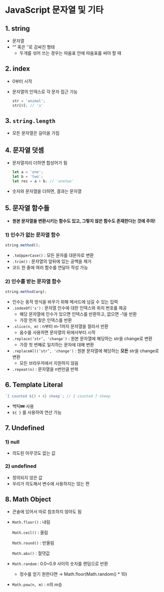 # JavaScript 문자열 및 기타

## 1. string

- 문자열
- “” 혹은 ‘’로 감싸진 형태
  - 두개를 섞어 쓰는 경우는 따옴표 안에 따옴표를 써야 할 때

## 2. index

- 0부터 시작
- 문자열의 인덱스로 각 문자 접근 가능

  ```jsx
  str = 'animal';
  str[0]; // 'a'
  ```

## 3. `string.length`

- 모든 문자열은 길이을 가짐

## 4. 문자열 덧셈

- 문자열끼리 더하면 합성어가 됨

  ```jsx
  let a = 'one';
  let b = 'two';
  let res = a + b; // 'onetwo'
  ```

- 숫자와 문자열을 더하면, 결과는 문자열

## 5. 문자열 함수들

- **원본 문자열을 변환시키는 함수도 있고, 그렇지 않은 함수도 존재한다는 것에 주의!**

### 1) 인수가 없는 문자열 함수

```jsx
string.method();
```

- `.toUpperCase()` : 모든 문자를 대문자로 변환
- `.trim()` : 문자열의 앞뒤에 있는 공백을 제거
- 코드 한 줄에 여러 함수를 연달아 작성 가능

### 2) 인수를 받는 문자열 함수

```jsx
string.method(arg);
```

- 인수는 동작 방식을 바꾸기 위해 메서드에 넘길 수 있는 입력
- `.indexOf('s')` : 문자열 인수에 대한 인덱스와 위치 번호를 제공
  - 해당 문자열에 인수가 있으면 인덱스를 반환하고, 없으면 -1을 반환
  - 가장 먼저 찾은 인덱스를 반환
- `.slice(n, m)` : n부터 m-1까지 문자열을 잘라서 반환
  - 음수를 사용하면 문자열의 뒤에서부터 시작
- `.replace(’str’, 'change')` : 원본 문자열에 해당하는 str을 change로 변환
  - 가장 첫 번째로 일치하는 문자에 대해 변환
- `.replaceAll(’str’, 'change')` : 원본 문자열에 해당하는 **모든** str을 change로 변환
  - 모든 브라우저에서 지원하지 않음
- `.repeat(n)` : 문자열을 n번만큼 반복

## 6. Template Literal

```jsx
`I counted ${3 + 4} sheep`; // I counted 7 sheep
```

- 백틱`₩₩` 사용
- `${ }` 를 사용하여 연산 가능

## 7. Undefined

### 1) null

- 의도된 아무것도 없는 값

### 2) undefined

- 정의되지 않은 값
- 우리가 의도해서 변수에 사용하지는 않는 편

## 8. Math Object

- 콘솔에 있어서 따로 참조하지 않아도 됨
- `Math.floor()` : 내림

  `Math.ceil()` : 올림

  `Math.round()` : 반올림

  `Math.abs()` : 절댓값

- `Math.random` : 0.0~0.9 사이의 숫자를 랜덤으로 반환
  - 정수를 얻기 원한다면 → Math.floor(Math.random() \* 10)
- `Math.pow(n, m)` : n의 m승
